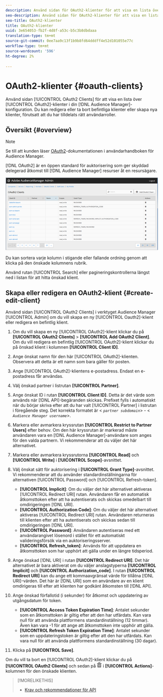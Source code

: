 ```yaml
---
description: Använd sidan för OAuth2-klienter för att visa en lista över OAuth2-klienter i din Audience Manager-konfiguration. Du kan redigera eller ta bort befintliga klienter eller skapa nya klienter, förutsatt att du har tilldelats rätt användarroller.
seo-description: Använd sidan för OAuth2-klienter för att visa en lista över OAuth2-klienter i din Audience Manager-konfiguration. Du kan redigera eller ta bort befintliga klienter eller skapa nya klienter, förutsatt att du har tilldelats rätt användarroller.
seo-title: OAuth2-klienter
title: OAuth2-klienter
uuid: 3e654053-fb2f-4d8f-a53c-b5c3b8dbdaaa
translation-type: tm+mt
source-git-commit: 0ee7aa9c13f1b9b8fd64dddff4e52d101055e77c
workflow-type: tm+mt
source-wordcount: '596'
ht-degree: 2%

---
```



# OAuth2-klienter {#oauth-clients}

Använd sidan [!UICONTROL OAuth2 Clients] för att visa en lista över [!UICONTROL OAuth2]-klienter i din [!DNL Audience Manager]-konfiguration. Du kan redigera eller ta bort befintliga klienter eller skapa nya klienter, förutsatt att du har tilldelats rätt användarroller.

## Översikt {#overview}

<!-- c_oauth.xml -->

>[!NOTE]
>
>Se till att kunden läser [OAuth2](https://docs.adobe.com/content/help/en/audience-manager/user-guide/api-and-sdk-code/rest-apis/aam-api-getting-started.html#oauth)-dokumentationen i användarhandboken för Audience Manager.

[!DNL OAuth2] är en öppen standard för auktorisering som ger skyddad delegerad åtkomst till  [!DNL Audience Manager] resurser åt en resursägare.

![](assets/oauth.png)

Du kan sortera varje kolumn i stigande eller fallande ordning genom att klicka på den önskade kolumnens rubrik.

Använd rutan [!UICONTROL Search] eller pagineringskontrollerna längst ned i listan för att hitta önskad klient.

## Skapa eller redigera en OAuth2-klient {#create-edit-client}

<!-- t_create_edit_auth.xml -->

Använd sidan [!UICONTROL OAuth2 Clients] i verktyget Audience Manager [!UICONTROL Admin] om du vill skapa en ny [!UICONTROL Oauth2]-klient eller redigera en befintlig klient.

1. Om du vill skapa en ny [!UICONTROL OAuth2]-klient klickar du på **[!UICONTROL OAuth2 Clients]** > **[!UICONTROL Add OAuth2 Client]**. Om du vill redigera en befintlig [!UICONTROL OAuth2]-klient klickar du på önskad klient i kolumnen **[!UICONTROL Client ID]**.
1. Ange önskat namn för den här [!UICONTROL OAuth2]-klienten. Observera att detta är ett namn som bara gäller för posten.
1. Ange [!UICONTROL OAuth2]-klientens e-postadress. Endast en e-postadress får användas.
1. Välj önskad partner i listrutan **[!UICONTROL Partner]**.
1. Ange önskat ID i rutan **[!UICONTROL Client ID]**. Detta är det värde som används när [!DNL API]-begäranden skickas. Prefixet fylls i automatiskt när du börjar skriva efter att du har valt [!UICONTROL Partner] i listrutan i föregående steg. Det korrekta formatet är &lt; *`partner subdomain`*> - &lt; *`Audience Manager username`*>.
1. Markera eller avmarkera kryssrutan **[!UICONTROL Restrict to Partner Users]** efter behov. Om den här kryssrutan är markerad måste användaren vara en [!DNL Audience Manager]-användare som anges för den valda partnern. Vi rekommenderar att du väljer det här alternativet.
1. Markera eller avmarkera kryssrutorna **[!UICONTROL Read]** och **[!UICONTROL Write]** i **[!UICONTROL Scope]**-avsnittet.
1. Välj önskat sätt för auktorisering i **[!UICONTROL Grant Type]**-avsnittet. Vi rekommenderar att du använder standardinställningarna för alternativen [!UICONTROL Password] och [!UICONTROL Refresh-token].

   * **[!UICONTROL Implicit]**: Om du väljer det här alternativet aktiveras  [!UICONTROL Redirect URI] rutan. Användaren får en automatisk åtkomsttoken efter att ha autentiserats och skickas omedelbart till omdirigeringen [!DNL URI].
   * **[!UICONTROL Authorization Code]**: Om du väljer det här alternativet aktiveras  [!UICONTROL Redirect URI] rutan. Användaren returneras till klienten efter att ha autentiserats och skickas sedan till omdirigeringen [!DNL URI].
   * **[!UICONTROL Password]**: Användaren autentiseras med ett användarangivet lösenord i stället för ett automatiskt valideringsförsök via en auktoriseringsserver.
   * **[!UICONTROL Refresh_token]**: Används för att uppdatera en åtkomsttoken som har upphört att gälla under en längre tidsperiod.

1. Ange önskad [!DNL URI] i rutan **[!UICONTROL Redirect URI]**. Det här alternativet är bara aktiverat om du väljer anslagstyperna **[!UICONTROL Implicit]** och **[!UICONTROL Authorization_code]**. I rutan **[!UICONTROL Redirect URI]** kan du ange ett kommaavgränsat värde för tillåtna [!DNL URI]-värden. Det här är [!DNL URI] som en användare av en klient omdirigeras till efter att klienten har godkänt åtkomsten till [!DNL API].
1. Ange önskad förfallotid (i sekunder) för åtkomst och uppdatering av utgångsdatum för token.

   * **[!UICONTROL Access Token Expiration Time]**: Antalet sekunder som en åtkomsttoken är giltig efter att den har utfärdats. Kan vara null för att använda plattformens standardinställning (12 timmar). Även kan vara -1 för att ange att åtkomsttoken inte upphör att gälla.
   * **[!UICONTROL Refresh Token Expiration Time]**: Antalet sekunder som en uppdateringstoken är giltig efter att den har utfärdats. Kan vara null för att använda plattformens standardinställning (30 dagar).

1. Klicka på **[!UICONTROL Save]**.

Om du vill ta bort en [!UICONTROL OAuth2]-klient klickar du på **[!UICONTROL OAuth2 Clients]** och sedan på ![](assets/icon_delete.png) i **[!UICONTROL Actions]**-kolumnen för den önskade klienten.

>[!MORELIKETHIS]
>
>* [Krav och rekommendationer för API](../admin-oauth2/aam-admin-api-requirements.md)

